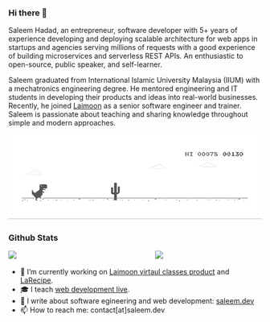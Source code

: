 ### Hi there 👋

Saleem Hadad, an entrepreneur, software developer with 5+ years of experience developing and deploying scalable architecture for web apps in startups and agencies serving millions of requests with a good experience of building microservices and serverless REST APIs. An enthusiastic to open-source, public speaker, and self-learner.

Saleem graduated from International Islamic University Malaysia (IIUM) with a mechatronics engineering degree. He mentored engineering and IT students in developing their products and ideas into real-world businesses. Recently, he joined [Laimoon](https://Laimoon.com) as a senior software engineer and trainer. Saleem is passionate about teaching and sharing knowledge throughout simple and modern approaches.

![image](https://github.com/saleem-hadad/saleem-hadad/blob/main/dino.gif)

### Github Stats

<a href="https://github.com/saleem-hadad"><img src="https://github-readme-stats.vercel.app/api?username=saleem-hadad&show_icons=true&layout=compact&count_private=true&hide_title=true&theme=default" style="width: 58%; max-width: 58%; min-width: 58%;"><img src="https://github-readme-stats.vercel.app/api/top-langs/?username=saleem-hadad&layout=compact&count_private=true&theme=default" style="width: 40%; max-width: 40%; min-width: 40%;"></a>


- 🔭 I’m currently working on [Laimoon virtaul classes product](http://laimoon.com/) and [LaRecipe](https://larecipe.binarytorch.com.my/).
- 🎓 I teach [web development live](https://courses.laimoon.com/course/the-complete-2021-web-development-guidance).
- 🔏 I write about software egineering and web development: [saleem.dev](https://saleem.dev)
- 📫 How to reach me: contact[at]saleem.dev
